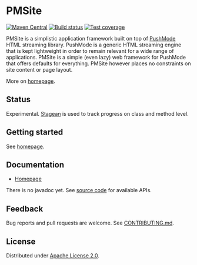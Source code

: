 <!--- Generated by scripts/configure.py --->
# PMSite

[![Maven Central](https://img.shields.io/maven-central/v/com.machinezoo.pmsite/pmsite)](https://search.maven.org/artifact/com.machinezoo.pmsite/pmsite)
[![Build status](https://github.com/robertvazan/pmsite/workflows/build/badge.svg)](https://github.com/robertvazan/pmsite/actions/workflows/build.yml)
[![Test coverage](https://codecov.io/gh/robertvazan/pmsite/branch/master/graph/badge.svg)](https://codecov.io/gh/robertvazan/pmsite)

PMSite is a simplistic application framework built on top of [PushMode](https://pushmode.machinezoo.com/) HTML streaming library.
PushMode is a generic HTML streaming engine that is kept lightweight in order to remain relevant for a wide range of applications.
PMSite is a simple (even lazy) web framework for PushMode that offers defaults for everything.
PMSite however places no constraints on site content or page layout.

More on [homepage](https://pmsite.machinezoo.com/).

## Status

Experimental. [Stagean](https://stagean.machinezoo.com/) is used to track progress on class and method level.

## Getting started

See [homepage](https://pmsite.machinezoo.com/).

## Documentation

* [Homepage](https://pmsite.machinezoo.com/)

There is no javadoc yet. See [source code](src/main/java/com/machinezoo/pmsite) for available APIs.

## Feedback

Bug reports and pull requests are welcome. See [CONTRIBUTING.md](CONTRIBUTING.md).

## License

Distributed under [Apache License 2.0](LICENSE).
